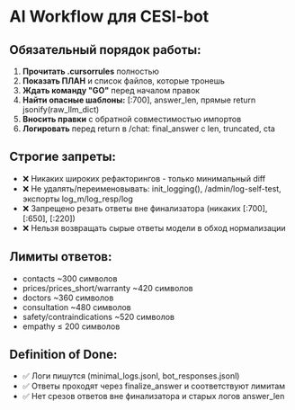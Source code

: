 # AI Workflow для CESI-bot

## Обязательный порядок работы:
1. **Прочитать .cursorrules** полностью
2. **Показать ПЛАН** и список файлов, которые тронешь
3. **Ждать команду "GO"** перед началом правок
4. **Найти опасные шаблоны:** [:700], answer_len, прямые return jsonify(raw_llm_dict)
5. **Вносить правки** с обратной совместимостью импортов
6. **Логировать** перед return в /chat: final_answer с len, truncated, cta

## Строгие запреты:
- ❌ Никаких широких рефакторингов - только минимальный diff
- ❌ Не удалять/переименовывать: init_logging(), /admin/log-self-test, экспорты log_m/log_resp/log
- ❌ Запрещено резать ответы вне финализатора (никаких [:700], [:650], [:220])
- ❌ Нельзя возвращать сырые ответы модели в обход нормализации

## Лимиты ответов:
- contacts ~300 символов
- prices/prices_short/warranty ~420 символов  
- doctors ~360 символов
- consultation ~480 символов
- safety/contraindications ~520 символов
- empathy ≤ 200 символов

## Definition of Done:
- ✅ Логи пишутся (minimal_logs.jsonl, bot_responses.jsonl)
- ✅ Ответы проходят через finalize_answer и соответствуют лимитам
- ✅ Нет срезов ответов вне финализатора и старых логов answer_len
